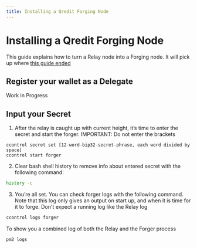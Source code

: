 ```yaml
---
title: Installing a Qredit Forging Node
---
```

# Installing a Qredit Forging Node

This guide explains how to turn a Relay node into a Forging node. It will pick up where [this guide ended](http://docs.qredit.network/nodes/relay-node-install.html)

## Register your wallet as a Delegate

Work in Progress

## Input your Secret

1) After the relay is caught up with current height, it’s time to enter the secret and start the forger. 
IMPORTANT: Do not enter the brackets
```
ccontrol secret set [12-word-bip32-secret-phrase, each word divided by space]
ccontrol start forger
```

2)  Clear bash shell history to remove info about entered secret with the following command:
```bash
history -c
```

3) You’re all set. You can check forger logs with the following command. Note that this log only gives an output on start up, and when it is time for it to forge. Don't expect a running log like the Relay log
```bash
ccontrol logs forger
```

To show you a combined log of both the Relay and the Forger process
```bash
pm2 logs
```